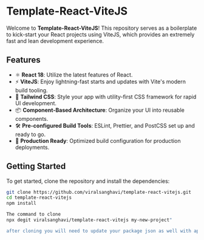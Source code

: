 # Template-React-ViteJS

Welcome to **Template-React-ViteJS**! This repository serves as a boilerplate to kick-start your React projects using ViteJS, which provides an extremely fast and lean development experience.

## Features

- ⚛️ **React 18**: Utilize the latest features of React.
- ⚡ **ViteJS**: Enjoy lightning-fast starts and updates with Vite's modern build tooling.
- 🎨 **Tailwind CSS**: Style your app with utility-first CSS framework for rapid UI development.
- 📦 **Component-Based Architecture**: Organize your UI into reusable components.
- 🛠️ **Pre-configured Build Tools**: ESLint, Prettier, and PostCSS set up and ready to go.
- 🚀 **Production Ready**: Optimized build configuration for production deployments.

## Getting Started

To get started, clone the repository and install the dependencies:

```bash
git clone https://github.com/viralsanghavi/template-react-vitejs.git
cd template-react-vitejs
npm install

The command to clone
npx degit viralsanghavi/template-react-vitejs my-new-project"

after cloning you will need to update your package json as well with appropriate name of the project